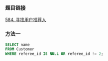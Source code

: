 ### 题目链接
[584. 寻找用户推荐人](https://leetcode.cn/problems/find-customer-referee)

### 方法一
```SQL
SELECT name
FROM Customer
WHERE referee_id IS NULL OR referee_id != 2;
```